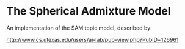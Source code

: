 The Spherical Admixture Model
=============================

An implementation of the SAM topic model, described by:

http://www.cs.utexas.edu/users/ai-lab/pub-view.php?PubID=126961

